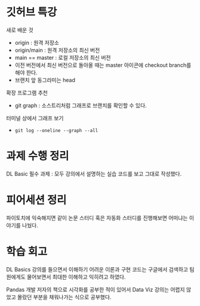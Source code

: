 # 깃허브 특강

새로 배운 것
- origin : 원격 저장소
- origin/main : 원격 저장소의 최신 버전
- main == master : 로컬 저장소의 최신 버전
- 이전 버전에서 최신 버전으로 돌아올 때는 master 아이콘에 checkout branch를 해야 한다.
- 브랜치 앞 동그라미는 head


확장 프로그램 추천
- git graph : 소스트리처럼 그래프로 브랜치를 확인할 수 있다.

터미널 상에서 그래프 보기
- `git log --oneline --graph --all`

# 과제 수행 정리

DL Basic 필수 과제 : 모두 강의에서 설명하는 실습 코드를 보고 그대로 작성했다. 


# 피어세션 정리

파이토치에 익숙해지면 같이 논문 스터디 혹은 자동화 스터디를 진행해보면 어떠냐는 이야기를 나눴다.


# 학습 회고

DL Basics 강의를 들으면서 이해하기 어려운 이론과 구현 코드는 구글에서 검색하고 팀원에게도 물어보면서 최대한 이해하고 익히려고 하였다.

Pandas 개발 저자의 책으로 시각화를 공부한 적이 있어서 Data Viz 강의는 어렵지 않았고 몰랐던 부분을 채워나가는 식으로 공부했다.

